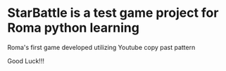 # StarBattle is a test game project for Roma python learning

Roma's first game developed utilizing Youtube copy past pattern


Good Luck!!!

